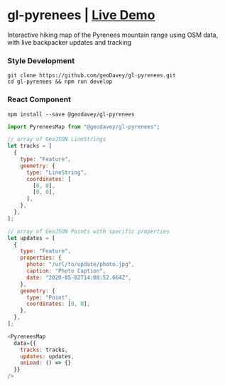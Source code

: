 # gl-pyrenees | [Live Demo](https://gl-pyrenees.geodavey.us)
Interactive hiking map of the Pyrenees mountain range using OSM data, with live backpacker updates and tracking

### Style Development
```
git clone https://github.com/geoDavey/gl-pyrenees.git
cd gl-pyrenees && npm run develop
```

### React Component
```
npm install --save @geodavey/gl-pyrenees
```
```js
import PyreneesMap from "@geodavey/gl-pyrenees";

// array of GeoJSON LineStrings
let tracks = [
  {
    type: "Feature",
    geometry: {
      type: "LineString",
      coordinates: [
        [0, 0],
        [0, 0],
      ],
    },
  },
];

// array of GeoJSON Points with specific properties
let updates = [
  {
    type: "Feature",
    properties: {
      photo: "/url/to/update/photo.jpg",
      caption: "Photo Caption",
      date: "2020-05-02T14:08:52.664Z",
    },
    geometry: {
      type: "Point",
      coordinates: [0, 0],
    },
  },
];

<PyreneesMap
  data={{
    tracks: tracks,
    updates: updates,
    onLoad: () => {}
  }}
/>

```